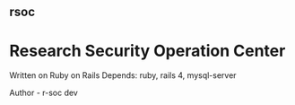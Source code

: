## rsoc

# Research Security Operation Center

Written on Ruby on Rails
Depends: ruby, rails 4, mysql-server



Author - r-soc dev